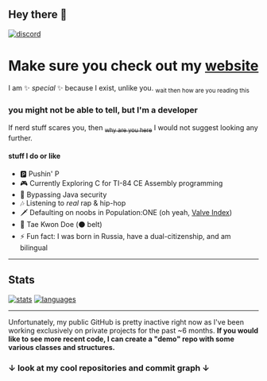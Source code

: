 ## Hey there 👋

[![discord](https://img.shields.io/badge/RuthlessJailer%230001-Discord-36393f?logo=Discord)](https://discord.gg/h3b5DYpNBu)

# Make sure you check out my [website](https://www.ruthlessjailer.com/)

I am ✨ _special_ ✨ because I exist, unlike you. <sub>wait then how are you reading this</sub>

### you might not be able to tell, but I'm a developer

If nerd stuff scares you, then <del><sub>why are you here</sub></del> I would not suggest looking any further.  

#### stuff I do or like
- 🅿 Pushin' P
- 🎮 Currently Exploring C for TI-84 CE Assembly programming
- 🥱 Bypassing Java security
- 🎶 Listening to _real_ rap & hip-hop
- 🗡 Defaulting on noobs in Population:ONE (oh yeah, [Valve Index](https://www.valvesoftware.com/en/index))
- 🥋 Tae Kwon Doe (⚫ belt)
- ⚡ Fun fact: I was born in Russia, have a dual-citizenship, and am bilingual

---

## Stats

[![stats](https://github-readme-stats.vercel.app/api?username=ruthlessjailer&theme=algolia&show_icons=true&count_private=true)](https://github.com/anuraghazra/github-readme-stats/)
[![languages](https://github-readme-stats.vercel.app/api/top-langs/?username=ruthlessjailer&layout=compact&theme=algolia)](https://github.com/anuraghazra/github-readme-stats/)

---

Unfortunately, my public GitHub is pretty inactive right now as I've been working exclusively on private projects for the past ~6 months. **If you would like to see more recent code, I can create a "demo" repo with some various classes and structures.**

### ↓ look at my cool repositories and commit graph ↓
